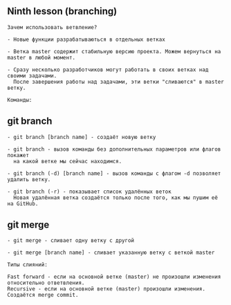 ## Ninth lesson (branching)

    Зачем использовать ветвление?

    - Новые функции разрабатываються в отдельных ветках

    - Ветка master содержит стабильную версию проекта. Можем вернуться на master в любой момент.

    - Сразу несколько разработчиков могут работать в своих ветках над своими задачами.
      После завершения работы над задачами, эти ветки "сливаются" в master ветку.

    Команды:

## git branch

    - git branch [branch name] - создаёт новую ветку

    - git branch - вызов команды без дополнительных параметров или флагов покажет
      на какой ветке мы сейчас находимся.

    - git branch (-d) [branch name] - вызов команды с флагом -d позволяет удалить ветку.

    - git branch (-r) - показывает список удалённых веток
      Новая удалённая ветка создаётся только после того, как мы пушим её на GitHub.

## git merge

    - git merge - сливает одну ветку с другой

    - git merge [branch name] - сливает указанную ветку с веткой master

    Типы слияний:

    Fast forward - если на основной ветке (master) не произошли изменения относительно ответвления.
    Recursive - если на основной ветке (master) произошли изменения. Создаётся merge commit.
